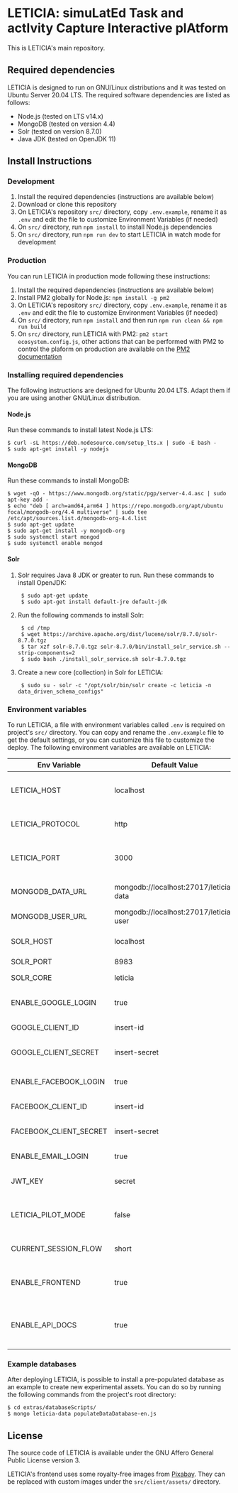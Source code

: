 # LETICIA: simuLatEd Task and actIvity Capture Interactive plAtform

This is LETICIA's main repository.

## Required dependencies

LETICIA is designed to run on GNU/Linux distributions and it was tested on Ubuntu Server 20.04 LTS. The required software dependencies are listed as follows:

- Node.js (tested on LTS v14.x)
- MongoDB (tested on version 4.4)
- Solr (tested on version 8.7.0)
- Java JDK (tested on OpenJDK 11)

## Install Instructions

### Development

1. Install the required dependencies (instructions are available below)
2. Download or clone this repository
3. On LETICIA's repository `src/` directory, copy `.env.example`, rename it as `.env` and edit the file to customize Environment Variables (if needed)
4. On `src/` directory, run `npm install` to install Node.js dependencies
5. On `src/` directory, run `npm run dev` to start LETICIA in watch mode for development

### Production

You can run LETICIA in production mode following these instructions:

1. Install the required dependencies (instructions are available below)
2. Install PM2 globally for Node.js: `npm install -g pm2`
3. On LETICIA's repository `src/` directory, copy `.env.example`, rename it as `.env` and edit the file to customize Environment Variables (if needed)
4. On `src/` directory, run `npm install` and then run `npm run clean && npm run build`
5. On `src/` directory, run LETICIA with PM2: `pm2 start ecosystem.config.js`, other actions that can be performed with PM2 to control the plaform on production are available on the [PM2 documentation](https://pm2.keymetrics.io/docs/usage/application-declaration/)

### Installing required dependencies

The following instructions are designed for Ubuntu 20.04 LTS. Adapt them if you are using another GNU/Linux distribution.

#### Node.js

Run these commands to install latest Node.js LTS:

```
$ curl -sL https://deb.nodesource.com/setup_lts.x | sudo -E bash -
$ sudo apt-get install -y nodejs
```

#### MongoDB

Run these commands to install MongoDB:

```
$ wget -qO - https://www.mongodb.org/static/pgp/server-4.4.asc | sudo apt-key add -
$ echo "deb [ arch=amd64,arm64 ] https://repo.mongodb.org/apt/ubuntu focal/mongodb-org/4.4 multiverse" | sudo tee /etc/apt/sources.list.d/mongodb-org-4.4.list
$ sudo apt-get update
$ sudo apt-get install -y mongodb-org
$ sudo systemctl start mongod
$ sudo systemctl enable mongod
```

#### Solr

1. Solr requires Java 8 JDK or greater to run. Run these commands to install OpenJDK:

        $ sudo apt-get update
        $ sudo apt-get install default-jre default-jdk

2. Run the following commands to install Solr:

        $ cd /tmp
        $ wget https://archive.apache.org/dist/lucene/solr/8.7.0/solr-8.7.0.tgz
        $ tar xzf solr-8.7.0.tgz solr-8.7.0/bin/install_solr_service.sh --strip-components=2
        $ sudo bash ./install_solr_service.sh solr-8.7.0.tgz

3. Create a new core (collection) in Solr for LETICIA:

        $ sudo su - solr -c "/opt/solr/bin/solr create -c leticia -n data_driven_schema_configs"

### Environment variables

To run LETICIA, a file with environment variables called `.env` is required on project's `src/` directory. You can copy and rename the `.env.example` file to get the default settings, or you can customize this file to customize the deploy. The following environment variables are available on LETICIA:

| Env Variable           | Default Value                          | Description                                       |
|------------------------|----------------------------------------|---------------------------------------------------|
| LETICIA_HOST           | localhost                              | IP address or DNS domain where LETICIA is running |
| LETICIA_PROTOCOL       | http                                   | Protocol used by LETICIA (http or https)          |
| LETICIA_PORT           | 3000                                   | Local port to deploy LETICIA's WebApp             |
| MONGODB_DATA_URL       | mongodb://localhost:27017/leticia-data | URL for experimental data DB                      |
| MONGODB_USER_URL       | mongodb://localhost:27017/leticia-user | URL for credentials DB                            |
| SOLR_HOST              | localhost                              | URL for Solr (inverted index)                     |
| SOLR_PORT              | 8983                                   | Port for Solr                                     |
| SOLR_CORE              | leticia                                | Core/collection for Solr                          |
| ENABLE_GOOGLE_LOGIN    | true                                   | Toggles Google SSO Login                          |
| GOOGLE_CLIENT_ID       | insert-id                              | Google SSO Login client id                        |
| GOOGLE_CLIENT_SECRET   | insert-secret                          | Google SSO Login client secret                    |
| ENABLE_FACEBOOK_LOGIN  | true                                   | Toggles Facebook SSO Login                        |
| FACEBOOK_CLIENT_ID     | insert-id                              | Facebook SSO Login client id                      |
| FACEBOOK_CLIENT_SECRET | insert-secret                          | Facebook SSO Login client secret                  |
| ENABLE_EMAIL_LOGIN     | true                                   | Toggles Email Login                               |
| JWT_KEY                | secret                                 | String for JWT token generation                   |
| LETICIA_PILOT_MODE     | false                                  | Toggles LETICIA's Pilot Mode (deprecated)         |
| CURRENT_SESSION_FLOW   | short                                  | Activity flow to run with new participants        |
| ENABLE_FRONTEND        | true                                   | Toggles deploy of LETICIA's Frontend              |
| ENABLE_API_DOCS        | true                                   | Toggles deploy of LETICIA's OpenAPI Documentation |

### Example databases

After deploying LETICIA, is possible to install a pre-populated database as an example to create new experimental assets. You can do so by running the following commands from the project's root directory:

```
$ cd extras/databaseScripts/
$ mongo leticia-data populateDataDatabase-en.js
```

## License

The source code of LETICIA is available under the GNU Affero General Public License version 3.

LETICIA's frontend uses some royalty-free images from [Pixabay](https://pixabay.com). They can be replaced with custom images under the `src/client/assets/` directory.